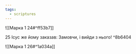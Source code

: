```yaml
---
tags:
  - scriptures
---
```


![[Марка 1 24#^ff53b7]]

25 Ісус же йому заказав: Замовчи, і вийди з нього! ^8b6404

![[Марка 1 26#^1a034a]]